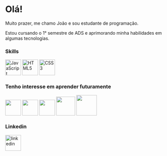 <h1>Olá!</h1>
<p>Muito prazer, me chamo João e sou estudante de programação.</p>
<p>Estou cursando o 1° semestre de ADS e aprimorando minha habilidades em algumas tecnologias.</p> 

### Skills
<img src='https://cdn.jsdelivr.net/gh/devicons/devicon/icons/javascript/javascript-plain.svg' alt='JavaScript' width='50'>  <img src='https://cdn.jsdelivr.net/gh/devicons/devicon/icons/html5/html5-plain-wordmark.svg' alt='HTML5' width='50'>  <img src="https://cdn.jsdelivr.net/gh/devicons/devicon/icons/css3/css3-plain-wordmark.svg" alt='CSS3' width='50'>

### Tenho interesse em aprender futuramente
<img src="https://cdn.jsdelivr.net/gh/devicons/devicon/icons/typescript/typescript-plain.svg" width='50'/>  <img src="https://cdn.jsdelivr.net/gh/devicons/devicon/icons/react/react-original-wordmark.svg" width='50'/> <img src="https://cdn.jsdelivr.net/gh/devicons/devicon/icons/nodejs/nodejs-original.svg" width='50'/>  <img src="https://cdn.jsdelivr.net/gh/devicons/devicon/icons/postgresql/postgresql-plain-wordmark.svg" width='60'/> <img src="https://cdn.jsdelivr.net/gh/devicons/devicon/icons/amazonwebservices/amazonwebservices-plain-wordmark.svg" width='65'/>
 

### Linkedin
[<img src='https://cdn.jsdelivr.net/gh/devicons/devicon/icons/linkedin/linkedin-original.svg' alt='linkedin' width='50'>](https://www.linkedin.com/in/joaovictoraraujocruz/)
